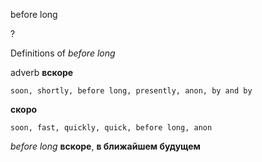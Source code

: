 before long

?


Definitions of _before long_

adverb
**вскоре**

    soon, shortly, before long, presently, anon, by and by
**скоро**

    soon, fast, quickly, quick, before long, anon

_before long_
**вскоре**, **в ближайшем будущем**